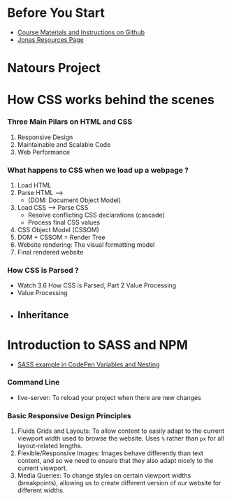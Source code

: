 # Before You Start

- [Course Materials and Instructions on Github](https://github.com/jonasschmedtmann/advanced-css-course)
- [Jonas Resources Page](http://codingheroes.io/resources/)

# Natours Project

# How CSS works behind the scenes

### Three Main Pilars on HTML and CSS

1. Responsive Design
2. Maintainable and Scalable Code
3. Web Performance

### What happens to CSS when we load up a webpage ?

1. Load HTML
2. Parse HTML -->
   - (DOM: Document Object Model)
3. Load CSS --> Parse CSS
   - Resolve conflicting CSS declarations (cascade)
   - Process final CSS values
4. CSS Object Model (CSSOM)
5. DOM + CSSOM = Render Tree
6. Website rendering: The visual formatting model
7. Final rendered website

### How CSS is Parsed ?

- Watch 3.6 How CSS is Parsed, Part 2 Value Processing
- Value Processing
- ## Inheritance

# Introduction to SASS and NPM

- [SASS example in CodePen Variables and Nesting](https://codepen.io/hudson21/pen/xxVVBgq?editors=1100)

### Command Line

- live-server: To reload your project when there are new changes

### Basic Responsive Design Principles

1. Fluids Grids and Layouts: To allow content to easily adapt to the current viewport width used to browse the website. Uses `%` rather than `px` for all layout-related lengths.
2. Flexible/Responsive Images: Images behave differently than text content, and so we need to ensure that they also adapt nicely to the current viewport.
3. Media Queries: To change styles on certain viewport widths (breakpoints), allowing us to create different version of our website for different widths.
